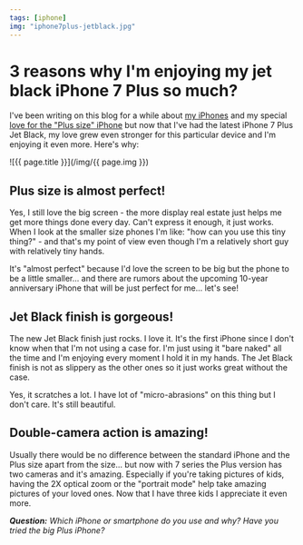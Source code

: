 ```yaml
---
tags: [iphone]
img: "iphone7plus-jetblack.jpg"
---
```


# 3 reasons why I'm enjoying my jet black iPhone 7 Plus so much?

I've been writing on this blog for a while about [my iPhones](/iphone) and my special [love for the "Plus size" iPhone](https://sliwinski.com/6pluslove) but now that I've had the latest iPhone 7 Plus Jet Black, my love grew even stronger for this particular device and I'm enjoying it even more. Here's why:

<!--More-->

![{{ page.title }}](/img/{{ page.img }})

## Plus size is almost perfect!

Yes, I still love the big screen - the more display real estate just helps me get more things done every day. Can't express it enough, it just works. When I look at the smaller size phones I'm like: "how can you use this tiny thing?" - and that's my point of view even though I'm a relatively short guy with relatively tiny hands.

It's "almost perfect" because I'd love the screen to be big but the phone to be a little smaller... and there are rumors about the upcoming 10-year anniversary iPhone that will be just perfect for me... let's see!

## Jet Black finish is gorgeous!

The new Jet Black finish just rocks. I love it. It's the first iPhone since I don't know when that I'm not using a case for. I'm just using it "bare naked" all the time and I'm enjoying every moment I hold it in my hands. The Jet Black finish is not as slippery as the other ones so it just works great without the case.

Yes, it scratches a lot. I have lot of "micro-abrasions" on this thing but I don't care. It's still beautiful.

## Double-camera action is amazing!

Usually there would be no difference between the standard iPhone and the Plus size apart from the size... but now with 7 series the Plus version has two cameras and it's amazing. Especially if you're taking pictures of kids, having the 2X optical zoom or the "portrait mode" help take amazing pictures of your loved ones. Now that I have three kids I appreciate it even more.

***Question:*** *Which iPhone or smartphone do you use and why? Have you tried the big Plus iPhone?*

[d]: http://db.tt/kD7Liux
[t]: https://twitter.com/MSliwinski
[p]: https://michael.gratis/thepodcastfm
[n]: https://nozbe.com/?a=mike
[r]: https://michael.gratis/radex
[i]: https://michael.gratis/thepodcast
[o]: https://michael.gratis/ipadonly

[pm]: http://productivemag.com/